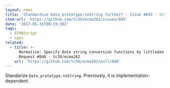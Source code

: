 ```yaml
---
layout: news
title: 'Standardize Date.prototype.toString further? · Issue #845 · tc39/ecma262'
item-url: 'https://github.com/tc39/ecma262/issues/845'
date: '2017-05-31T00:19:30Z'
tags:
  - ECMAScript
  - spec
related:
  - title: >-
      Normative: Specify Date string conversion functions by littledan · Pull
      Request #848 · tc39/ecma262
    url: 'https://github.com/tc39/ecma262/pull/848'
---
```

Standarize `Date.prototype.toString`.
Previously, it is implementation-dependent.
